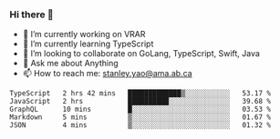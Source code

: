 ### Hi there 👋

- 🔭 I’m currently working on VRAR
- 🌱 I’m currently learning TypeScript
- 👯 I’m looking to collaborate on GoLang, TypeScript, Swift, Java
- 💬 Ask me about Anything
- 📫 How to reach me: stanley.yao@ama.ab.ca


<!--START_SECTION:waka-->
```text
TypeScript   2 hrs 42 mins   █████████████▒░░░░░░░░░░░   53.17 % 
JavaScript   2 hrs           ██████████░░░░░░░░░░░░░░░   39.68 % 
GraphQL      10 mins         █░░░░░░░░░░░░░░░░░░░░░░░░   03.53 % 
Markdown     5 mins          ▒░░░░░░░░░░░░░░░░░░░░░░░░   01.67 % 
JSON         4 mins          ▒░░░░░░░░░░░░░░░░░░░░░░░░   01.32 % 
```
<!--END_SECTION:waka-->

